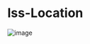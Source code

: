 # Iss-Location
![image](https://user-images.githubusercontent.com/83366051/166492065-73b16217-7053-4572-89da-45c066f63c9c.png)
